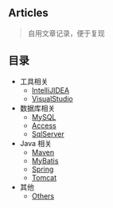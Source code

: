 ## Articles
> 自用文章记录，便于复现

## 目录
- 工具相关
    - [IntelliJIDEA](./IntelliJIDEA.md)
    - [VisualStudio](./VisualStudio.md)
- 数据库相关
    - [MySQL](./MySQL.md)
    - [Access](./Access.md)
    - [SqlServer](./SqlServer.md)
- Java 相关
    - [Maven](./Maven.md)
    - [MyBatis](./MyBatis.md)
    - [Spring](./Spring.md)
    - [Tomcat](./Tomcat.md)
- 其他
    - [Others](./Others.md)